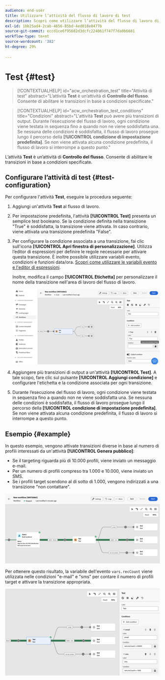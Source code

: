 ```yaml
---
audience: end-user
title: Utilizzare l’attività del flusso di lavoro di test
description: Scopri come utilizzare l’attività del flusso di lavoro di test
exl-id: 1bb25ad4-2cab-4656-85bd-4ed018e8477b
source-git-commit: eccd1ce6f95682d3dcfc224061f747f7da0b6681
workflow-type: tm+mt
source-wordcount: '382'
ht-degree: 29%

---
```



# Test {#test}

>[!CONTEXTUALHELP]
>id="acw_orchestration_test"
>title="Attività di test"
>abstract="L’attività **Test** è un’attività di **Controllo del flusso**. Consente di abilitare le transizioni in base a condizioni specificate."

>[!CONTEXTUALHELP]
>id="acw_orchestration_test_conditions"
>title="Condizioni"
>abstract="L&#39;attività **Test** può avere più transizioni di output. Durante l’esecuzione del flusso di lavoro, ogni condizione viene testata in sequenza fino a quando non ne viene soddisfatta una. Se nessuna delle condizioni è soddisfatta, il flusso di lavoro prosegue lungo il percorso della **[!UICONTROL condizione di impostazione predefinita]**. Se non viene attivata alcuna condizione predefinita, il flusso di lavoro si interrompe a questo punto."

L’attività **Test** è un’attività di **Controllo del flusso**. Consente di abilitare le transizioni in base a condizioni specificate.

## Configurare l’attività di test {#test-configuration}

Per configurare l&#39;attività **Test**, eseguire la procedura seguente:

1. Aggiungi un&#39;attività **Test** al flusso di lavoro.

1. Per impostazione predefinita, l&#39;attività **[!UICONTROL Test]** presenta un semplice test booleano. Se la condizione definita nella transizione &quot;True&quot; è soddisfatta, la transizione viene attivata. In caso contrario, viene attivata una transizione predefinita &quot;False&quot;.

1. Per configurare la condizione associata a una transizione, fai clic sull&#39;icona **[!UICONTROL Apri finestra di personalizzazione]**. Utilizza l’editor di espressioni per definire le regole necessarie per attivare questa transizione. È inoltre possibile utilizzare variabili evento, condizioni e funzioni data/ora. [Scopri come utilizzare le variabili evento e l&#39;editor di espressioni](../event-variables.md).

   Inoltre, modifica il campo **[!UICONTROL Etichetta]** per personalizzare il nome della transizione nell&#39;area di lavoro del flusso di lavoro.

   ![Configurazione predefinita dell&#39;attività Test](../assets/workflow-test-default.png)

1. Aggiungere più transizioni di output a un&#39;attività **[!UICONTROL Test]**. A tale scopo, fare clic sul pulsante **[!UICONTROL Aggiungi condizione]** e configurare l&#39;etichetta e la condizione associata per ogni transizione.

1. Durante l’esecuzione del flusso di lavoro, ogni condizione viene testata in sequenza fino a quando non ne viene soddisfatta una. Se nessuna delle condizioni è soddisfatta, il flusso di lavoro prosegue lungo il percorso della **[!UICONTROL condizione di impostazione predefinita]**. Se non viene attivata alcuna condizione predefinita, il flusso di lavoro si interrompe a questo punto.

## Esempio {#example}

In questo esempio, vengono attivate transizioni diverse in base al numero di profili interessati da un&#39;attività **[!UICONTROL Genera pubblico]**:
* Se il targeting riguarda più di 10.000 profili, viene inviato un messaggio e-mail.
* Per un numero di profili compreso tra 1.000 e 10.000, viene inviato un SMS.
* Se i profili target scendono al di sotto di 1.000, vengono indirizzati a una transizione &quot;non contattare&quot;.

![Esempio di transizioni delle attività di test](../assets/workflow-test-example.png)

Per ottenere questo risultato, la variabile dell&#39;evento `vars.recCount` viene utilizzata nelle condizioni &quot;e-mail&quot; e &quot;sms&quot; per contare il numero di profili target e attivare la transizione appropriata.

![Configurazione dell&#39;esempio di attività di test](../assets/workflow-test-example-config.png)
